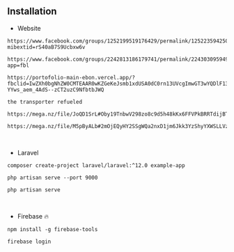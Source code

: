 ## Installation

- Website 


```
https://www.facebook.com/groups/1252199519176429/permalink/1252235942506120/?mibextid=rS40aB7S9Ucbxw6v
```

```
https://www.facebook.com/groups/2242813186179741/permalink/2243030959491297/?app=fbl
```


```
https://portofolio-main-ebon.vercel.app/?fbclid=IwZXh0bgNhZW0CMTEAAR0wKZGeKeJsmb1xdUSA0dC0rn13UVcgImwGT3wYQDlF130Cm2K7_l-YYws_aem_4AdS--zCT2uzC9NfbtbJWQ
```

```
the transporter refueled
```

```
https://mega.nz/file/JoQD1SrL#Oby19TnbwV298zo8c9d5h48kKx6FFVPkBRRTdijBTwM
````

```
https://mega.nz/file/M5pByALb#2mOjEQyHY2SSgWQa2nxD1jm6Jkk3YzShyYXWSLLVzfw
```
<br>

- Laravel 

  

```
composer create-project laravel/laravel:^12.0 example-app
```


```
php artisan serve --port 9000
```


```
php artisan serve
```

<br>

- Firebase 🔥


```
npm install -g firebase-tools
```
```
firebase login 
```
<br>

